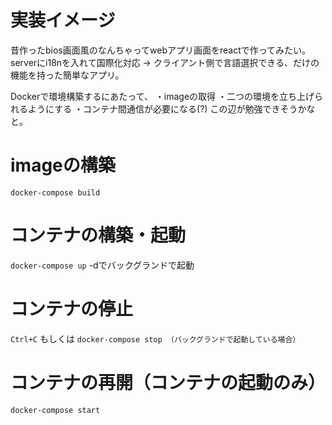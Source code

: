 # 実装イメージ

昔作ったbios画面風のなんちゃってwebアプリ画面をreactで作ってみたい。
serverにi18nを入れて国際化対応 → クライアント側で言語選択できる、だけの機能を持った簡単なアプリ。

Dockerで環境構築するにあたって、
・imageの取得
・二つの環境を立ち上げられるようにする
・コンテナ間通信が必要になる(?)
この辺が勉強できそうかなと。


# imageの構築
`docker-compose build`

# コンテナの構築・起動
`docker-compose up`
-dでバックグランドで起動

# コンテナの停止
`Ctrl+C`
 もしくは
 `docker-compose stop （バックグランドで起動している場合）`

# コンテナの再開（コンテナの起動のみ）
`docker-compose start`

